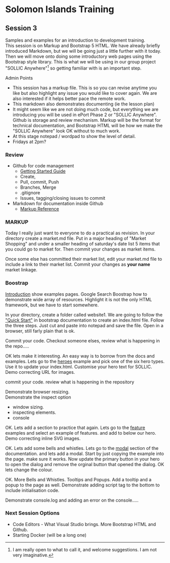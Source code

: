 # Solomon Islands Training

## Session 3
Samples and examples for an introduction to development training.  
This session is on Markup and Bootstrap 5 HTML.  We have already briefly introduced Markdown, but we will be going just a little further with it today.  Then we will move onto doing some introductory web pages using the Bootstrap style library.   This is what we will be using in our group project "SOLLIC Anywhere"[^1] so getting familiar with is an important step.  

Admin Points
- This session has a markup file.   This is so you can revise anytime you like but also highlight any issue you would like to cover again. We are also interested if it helps better pace the remote work.
- This markdown also demonstrates documenting (ie the lesson plan)
- It might seem like we are not doing much code, but everything we are introducing you will be used in ePort Phase 2 or "SOLLIC Anywhere".  Github is storage and review mechanism.  Markup will be the format for technical documentation, and Bootstrap HTML will be how we make the "SOLLIC Anywhere" look OK without to much work. 
- At this stage notepad / wordpad to show the level of detail. 
- Fridays at 2pm?


### Review
- Github for code management
  - [Getting Started Guide](https://docs.github.com/en/get-started) 
  - Create, 
  - Pull, commit, Push
  - Branches, Merge
  - .gitignore
  - Issues, tagging/closing issues to commit
- Markdown for documentation inside Github 
  - [Markup Reference](https://docs.github.com/en/get-started/writing-on-github/getting-started-with-writing-and-formatting-on-github/basic-writing-and-formatting-syntax)


### MARKUP

Today I really just want to everyone to do a practical as revision.   In your directory create a market.md file.  Put in a major heading of "Market Shopping" and under a smaller heading of saturday's date list 5 items that you could go to market for.   Then commit your changes as <your name> market items.  

Once some else has committed their market list, edit your market.md file to include a link to their market list.  Commit your changes as <strong>your name</strong> market linkage.

### Boostrap

[Introduction](https://getbootstrap.com/) show examples pages.  Google Search  Boostrap how to demonstrate wide array of resources.   Highlight it is not the only HTML framework, but we have to start somewhere. 

In your directory, create a folder called website1. 
We are going to follow the ["Quick Start"](https://getbootstrap.com/docs/5.2/getting-started/introduction/#quick-start) in bootstrap documentation to create an index.html file.  Follow the three steps.  Just cut and paste into notepad and save the file.  Open in a browser, still farly plain that is ok.

Commit your code.  Checkout someone elses, review what is happening in the repo.....

OK lets make it interesting.   An easy way is to borrow from the docs and examples.   Lets go to the [heroes](https://getbootstrap.com/docs/5.2/examples/heroes/) example and pick one of the six hero types.  Use it to update your index.html.   Customise your hero text for SOLLIC.  Demo correcting URL for images.

commit your code.  review what is happening in the repository

Demonstrate browser resizing.  
Demonstrate the inspect option 
- window sizing.
- inspecting elements.
- console


OK. Lets add a section to practice that again.   Lets go to the [feature](https://getbootstrap.com/docs/5.2/examples/features/) examples and select an example of features.   and add to below our hero.  Demo correcting inline SVG images.

OK. Lets add some bells and whistles. Lets go to the [modal](https://getbootstrap.com/docs/5.2/components/modal/) section of the documentation.   and lets add a modal.   Start by just copying the example into the page.  make sure it works.   Now update the primary button in your hero to open the dialog and remove the orginal button that opened the dialog.  OK lets change the colour.

OK. More Bells and Whistles.  Tooltips and Popups.   Add a tooltip and a popup to the page as well.  Demonstrate adding script tag to the bottom to include initialisation code.

Demonstrate console.log and adding an error on the console.....   

### Next Session Options
- Code Editors - What Visual Studio brings.   More Bootstrap HTML and Github.
- Starting Docker (will be a long one)



[^1]: I am really open to what to call it, and welcome suggestions.  I am not very imaginative.
